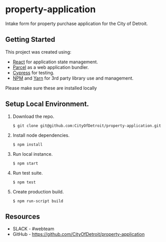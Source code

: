 # property-application

Intake form for property purchase application for the City of Detroit.

## Getting Started

This project was created using:
 - [React](https://reactjs.org/) for application state management.
 - [Parcel](https://parceljs.org/) as a web application bundler.
 - [Cypress](https://www.cypress.io/) for testing.
 - [NPM](https://www.npmjs.com/) and [Yarn](https://yarnpkg.com/en/) for 3rd party library use and management.

Please make sure these are installed locally

## Setup Local Environment.

1. Download the repo.
    ```
    $ git clone git@github.com:CityOfDetroit/property-application.git
    ```
2. Install node dependencies.

    ```
    $ npm install
    ```

3. Run local instance.
    ```
    $ npm start
    ```

4. Run test suite.
    ```
    $ npm test
    ```

4. Create production build.
    ```
    $ npm run-script build
    ```
## Resources

* SLACK - #webteam
* GitHub - https://github.com/CityOfDetroit/property-application